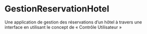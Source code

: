 # GestionReservationHotel
 Une application de gestion des réservations d’un hôtel à travers une interface en utilisant le concept de « Contrôle Utilisateur »
